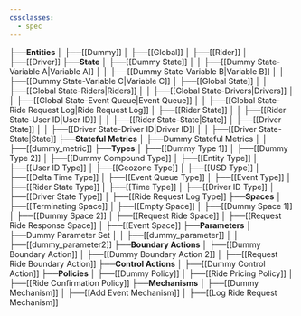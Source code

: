 ```yaml
---
cssclasses:
  - spec
---
```


├──**Entities**
│   ├──[[Dummy]]
│   ├──[[Global]]
│   ├──[[Rider]]
│   ├──[[Driver]]
├──**State**
│   ├──[[Dummy State]]
│   │   ├──[[Dummy State-Variable A\|Variable A]]
│   │   ├──[[Dummy State-Variable B\|Variable B]]
│   │   ├──[[Dummy State-Variable C\|Variable C]]
│   ├──[[Global State]]
│   │   ├──[[Global State-Riders\|Riders]]
│   │   ├──[[Global State-Drivers\|Drivers]]
│   │   ├──[[Global State-Event Queue\|Event Queue]]
│   │   ├──[[Global State-Ride Request Log\|Ride Request Log]]
│   ├──[[Rider State]]
│   │   ├──[[Rider State-User ID\|User ID]]
│   │   ├──[[Rider State-State\|State]]
│   ├──[[Driver State]]
│   │   ├──[[Driver State-Driver ID\|Driver ID]]
│   │   ├──[[Driver State-State\|State]]
├──**Stateful Metrics**
│   ├──Dummy Stateful Metrics
│   │   ├──[[dummy_metric]]
├──**Types**
│   ├──[[Dummy Type 1]]
│   ├──[[Dummy Type 2]]
│   ├──[[Dummy Compound Type]]
│   ├──[[Entity Type]]
│   ├──[[User ID Type]]
│   ├──[[Geozone Type]]
│   ├──[[USD Type]]
│   ├──[[Delta Time Type]]
│   ├──[[Event Queue Type]]
│   ├──[[Event Type]]
│   ├──[[Rider State Type]]
│   ├──[[Time Type]]
│   ├──[[Driver ID Type]]
│   ├──[[Driver State Type]]
│   ├──[[Ride Request Log Type]]
├──**Spaces**
│   ├──[[Terminating Space]]
│   ├──[[Empty Space]]
│   ├──[[Dummy Space 1]]
│   ├──[[Dummy Space 2]]
│   ├──[[Request Ride Space]]
│   ├──[[Request Ride Response Space]]
│   ├──[[Event Space]]
├──**Parameters**
│   ├──Dummy Parameter Set
│   │   ├──[[dummy_parameter]]
│   │   ├──[[dummy_parameter2]]
├──**Boundary Actions**
│   ├──[[Dummy Boundary Action]]
│   ├──[[Dummy Boundary Action 2]]
│   ├──[[Request Ride Boundary Action]]
├──**Control Actions**
│   ├──[[Dummy Control Action]]
├──**Policies**
│   ├──[[Dummy Policy]]
│   ├──[[Ride Pricing Policy]]
│   ├──[[Ride Confirmation Policy]]
├──**Mechanisms**
│   ├──[[Dummy Mechanism]]
│   ├──[[Add Event Mechanism]]
│   ├──[[Log Ride Request Mechanism]]
